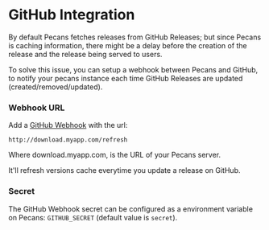 # GitHub Integration

By default Pecans fetches releases from GitHub Releases; but since Pecans is caching information, there might be a delay before the creation of the release and the release being served to users.

To solve this issue, you can setup a webhook between Pecans and GitHub, to notify your pecans instance each time GitHub Releases are updated (created/removed/updated).

### Webhook URL

Add a [GitHub Webhook](https://help.github.com/articles/about-webhooks/) with the url:

```
http://download.myapp.com/refresh
```

Where download.myapp.com, is the URL of your Pecans server.

It'll refresh versions cache everytime you update a release on GitHub.

### Secret

The GitHub Webhook secret can be configured as a environment variable on Pecans: `GITHUB_SECRET` (default value is `secret`).
